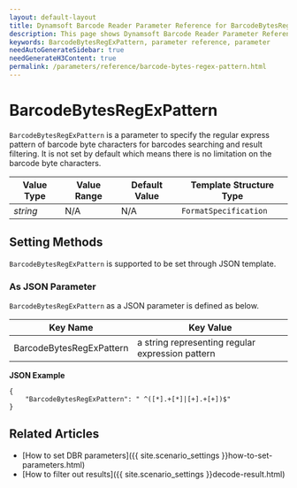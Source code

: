 ```yaml
---
layout: default-layout
title: Dynamsoft Barcode Reader Parameter Reference for BarcodeBytesRegExPattern
description: This page shows Dynamsoft Barcode Reader Parameter Reference for BarcodeBytesRegExPattern.
keywords: BarcodeBytesRegExPattern, parameter reference, parameter
needAutoGenerateSidebar: true
needGenerateH3Content: true
permalink: /parameters/reference/barcode-bytes-regex-pattern.html
---
```



# BarcodeBytesRegExPattern 

`BarcodeBytesRegExPattern` is a parameter to specify the regular express pattern of barcode byte characters for barcodes searching and result filtering. It is not set by default which means there is no limitation on the barcode byte characters.

| Value Type | Value Range | Default Value | Template Structure Type |
| ---------- | ----------- | ------------- | ----------------------- |
| *string* | N/A | N/A | `FormatSpecification` |


## Setting Methods
`BarcodeBytesRegExPattern` is supported to be set through JSON template.

### As JSON Parameter
`BarcodeBytesRegExPattern` as a JSON parameter is defined as below.   

| Key Name | Key Value |
| -------- | --------- |
| BarcodeBytesRegExPattern | a string representing regular expression pattern |


**JSON Example**   
```
{
    "BarcodeBytesRegExPattern": " ^([*].+[*]|[+].+[+])$"
}
```


<!--
## Impacts on Performance
### Speed
Enabling `BarcodeBytesRegExPattern` for filtering may speed up the process.

### Read Rate
Enabling `BarcodeBytesRegExPattern` to filter out results may reduce the Read Rate. 

### Accuracy
Enabling `BarcodeBytesRegExPattern` to filter out results may improve the Accuracy.

-->
## Related Articles
- [How to set DBR parameters]({{ site.scenario_settings }}how-to-set-parameters.html)
- [How to filter out results]({{ site.scenario_settings }}decode-result.html)
